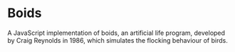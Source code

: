 # Boids

A JavaScript implementation of boids, an artificial life program, developed by Craig Reynolds in 1986, which simulates the flocking behaviour of birds.